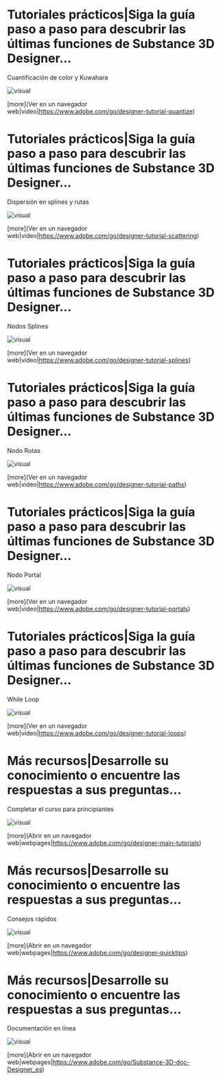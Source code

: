 <!--Entry format-->
<!--
# Section name|Section description
Element description
![visual]([image file])
[more](link text|icon|url)
-->

# Tutoriales prácticos|Siga la guía paso a paso para descubrir las últimas funciones de Substance 3D Designer...
Cuantificación de color y Kuwahara

![visual](tutorial6.png)

[more](Ver en un navegador web|video|https://www.adobe.com/go/designer-tutorial-quantize)

# Tutoriales prácticos|Siga la guía paso a paso para descubrir las últimas funciones de Substance 3D Designer...
Dispersión en splines y rutas

![visual](tutorial5.png)

[more](Ver en un navegador web|video|https://www.adobe.com/go/designer-tutorial-scattering)

# Tutoriales prácticos|Siga la guía paso a paso para descubrir las últimas funciones de Substance 3D Designer...
Nodos Splines

![visual](tutorial1.png)

[more](Ver en un navegador web|video|https://www.adobe.com/go/designer-tutorial-splines)

# Tutoriales prácticos|Siga la guía paso a paso para descubrir las últimas funciones de Substance 3D Designer...
Nodo Rutas

![visual](tutorial2.png)

[more](Ver en un navegador web|video|https://www.adobe.com/go/designer-tutorial-paths)

# Tutoriales prácticos|Siga la guía paso a paso para descubrir las últimas funciones de Substance 3D Designer...
Nodo Portal

![visual](tutorial3.png)

[more](Ver en un navegador web|video|https://www.adobe.com/go/designer-tutorial-portals)

# Tutoriales prácticos|Siga la guía paso a paso para descubrir las últimas funciones de Substance 3D Designer...
While Loop

![visual](tutorial4.png)

[more](Ver en un navegador web|video|https://www.adobe.com/go/designer-tutorial-loops)


# Más recursos|Desarrolle su conocimiento o encuentre las respuestas a sus preguntas...
Completar el curso para principiantes

![visual](resource1.png)

[more](Abrir en un navegador web|webpages|https://www.adobe.com/go/designer-main-tutorials)

# Más recursos|Desarrolle su conocimiento o encuentre las respuestas a sus preguntas...
Consejos rápidos

![visual](resource2.png)

[more](Abrir en un navegador web|webpages|https://www.adobe.com/go/designer-quicktips)

# Más recursos|Desarrolle su conocimiento o encuentre las respuestas a sus preguntas...
Documentación en línea

![visual](resource3.png)

[more](Abrir en un navegador web|webpages|https://www.adobe.com/go/Substance-3D-doc-Designer_es)